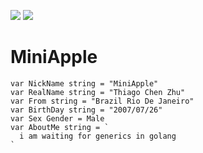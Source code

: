 ![](https://github-readme-stats.vercel.app/api?username=MiniAppleTheApple)
![](https://github-readme-stats.vercel.app/api/top-langs/?username=MiniAppleTheApple&layout=compact)

# MiniApple
```jgo
var NickName string = "MiniApple"
var RealName string = "Thiago Chen Zhu"
var From string = "Brazil Rio De Janeiro"
var BirthDay string = "2007/07/26"
var Sex Gender = Male
var AboutMe string = `
  i am waiting for generics in golang
`
```
